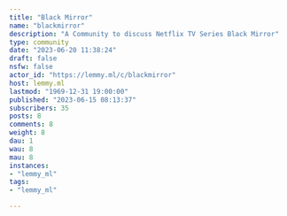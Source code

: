 ```yaml
---
title: "Black Mirror" 
name: "blackmirror"
description: "A Community to discuss Netflix TV Series Black Mirror"
type: community
date: "2023-06-20 11:38:24"
draft: false
nsfw: false
actor_id: "https://lemmy.ml/c/blackmirror"
host: lemmy.ml
lastmod: "1969-12-31 19:00:00"
published: "2023-06-15 08:13:37"
subscribers: 35
posts: 8
comments: 8
weight: 8
dau: 1
wau: 8
mau: 8
instances:
- "lemmy_ml"
tags: 
- "lemmy_ml"

---
```

